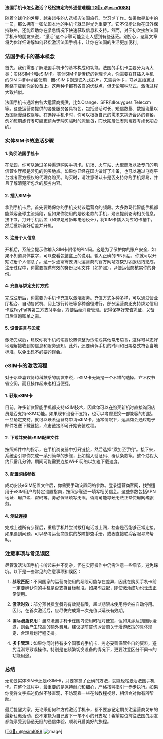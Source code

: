 **法国手机卡怎么激活？轻松搞定海外通信难题[[TG💪+ @esim1088](https://t.me/s/esim1088)]**

随着全球化的发展，越来越多的人选择去法国旅行、学习或工作。如果你是其中的一员，那么拥有一张法国本地的手机卡就显得尤为重要了。它不仅能让你在国外保持联络，还能帮助你在紧急情况下快速获取信息和支持。然而，对于初次接触法国手机卡的朋友来说，“激活”这个步骤可能会让人感到有些迷茫。别担心，这篇文章将为你详细讲解如何轻松激活法国手机卡，让你在法国的生活更加便利。

### 法国手机卡的基本概念

首先，我们需要了解法国手机卡的基本构成和功能。法国的手机卡主要分为两大类：实体SIM卡和eSIM卡。实体SIM卡是传统的物理卡片，你需要将其插入手机的SIM卡槽中才能使用；而eSIM卡则是嵌入式芯片，无需实体卡，可以直接通过网络下载到你的设备上。这两种卡都有各自的优缺点，但无论哪种形式，激活过程大致相似。

法国手机卡通常由各大运营商提供，比如Orange、SFR和Bouygues Telecom等。这些运营商提供的套餐服务各具特色，包括通话时长、短信数量、数据流量以及国际漫游权限等。在选择手机卡时，你可以根据自己的需求来挑选合适的套餐，例如短期旅行者可能更倾向于购买临时的流量包，而长期居住者则需要考虑长期合约。

### 实体SIM卡的激活步骤

#### 1. 购买法国手机卡
在法国，你可以通过多种渠道购买手机卡。机场、火车站、大型商场以及专门的电信营业厅都是常见的购买地点。如果你已经在国内做好了准备，也可以通过电商平台或者官方授权的代理商购买。购买时，请注意确认卡是否支持你的手机频段，并且了解清楚所包含的服务内容。

#### 2. 插入SIM卡
拿到手机卡后，首先要确保你的手机支持该运营商的频段。大多数现代智能手机都能兼容全球主流频段，但如果你使用的是较老款的手机，建议提前查询相关信息。接下来，打开手机后盖（如果是可拆卸电池设计），将SIM卡插入对应的卡槽中，然后重新装好后盖并开机。

#### 3. 注册个人信息
开机后，系统会提示你输入SIM卡附带的PIN码。这是为了保护你的账户安全，如果不知道具体数字，可以查看包装盒上的说明。输入正确的PIN码后，你就可以开始注册个人信息了。这一步通常需要访问运营商的官方网站或拨打客服热线完成。注册过程中，你需要提供有效的身份证明文件（如护照），以便运营商核实你的身份。

#### 4. 充值与绑定支付方式
完成注册后，你需要为手机卡充值以激活服务。充值方式多种多样，可以通过营业厅柜台、自动售货机、网上银行转账等多种途径进行。部分运营商还支持绑定信用卡或PayPal等第三方支付平台，方便后续消费管理。记得保存好充值凭证，以备日后查询账单之需。

#### 5. 设置语言与区域
激活完成后，建议你将手机的语言设置调整为法语或其他常用语言，这样可以更好地理解接收到的信息和服务通知。此外，还要确保手机的时间和日期格式符合当地标准，以免出现不必要的误会。

### eSIM卡的激活流程

对于那些喜欢简约科技感的朋友来说，eSIM卡无疑是一个不错的选择。它不仅节省空间，而且操作起来也相当便捷。

#### 1. 获取eSIM卡
目前，许多新款智能手机都支持eSIM技术，因此你可以在购买新机时直接询问店员是否支持eSIM功能。如果现有设备不支持，也可以考虑更换一部兼容的机型。一旦确定支持，就可以联系运营商申请eSIM卡。通常情况下，运营商会通过电子邮件发送下载链接，点击链接即可开始安装过程。

#### 2. 下载并安装eSIM配置文件
按照邮件中的指示，在手机浏览器中打开链接，然后选择“添加至手机”。接下来，系统会引导你完成一系列简单的步骤，比如输入验证码、确认条款等。整个过程大约只需几分钟，期间可能需要连接Wi-Fi网络以加速下载速度。

#### 3. 配置网络参数
成功安装eSIM配置文件后，你需要手动设置网络参数。登录运营商官网，找到适用于eSIM用户的特定设置指南，按照步骤逐一填写相关信息。这些参数包括APN地址、用户名、密码等，务必保证填写无误，否则可能导致无法正常使用网络服务。

#### 4. 测试连接
完成上述所有步骤后，重启手机并尝试拨打电话或上网，检查是否能够正常连接。如果遇到问题，可以参考运营商提供的故障排查手册，或者直接联系客服寻求帮助。

### 注意事项与常见误区

尽管激活法国手机卡听起来并不复杂，但在实际操作中仍需注意一些细节，避免踩坑。以下是一些常见的注意事项和误区：

1. **频段匹配**：不同国家的运营商使用的频段可能存在差异，因此在购买手机卡前一定要确认你的手机是否支持目标频段。如果不匹配，即使激活成功也无法正常使用。

2. **激活时效**：部分预付费套餐的有效期有限，超过期限未使用将会被自动停用。因此，在首次激活后，应尽快完成第一次充值以延长有效期。

3. **国际漫游费用**：虽然法国手机卡在国内使用时相对便宜，但如果涉及到国际漫游，则会产生较高的额外费用。建议提前咨询运营商关于漫游政策的具体规定，合理规划行程安排。

4. **多卡管理**：如果你同时持有多个国家的手机卡，务必妥善保管各自的资料，避免混淆导致误操作。特别是在频繁切换设备的情况下，更要注意区分不同卡的功能用途。

### 总结

无论是实体SIM卡还是eSIM卡，只要掌握了正确的方法，就能轻松激活法国手机卡。在整个过程中，最重要的是保持耐心和细心，严格按照指引一步步执行。如果你觉得文字描述仍然不够直观，不妨观看一些在线教程视频，相信会对你有所帮助。

最后提醒大家，无论采用何种方式激活手机卡，都不要忘记定期关注运营商发布的最新优惠活动，说不定能为自己省下一笔不小的开支呢！希望每位前往法国的朋友都能享受到畅通无阻的通信体验，顺利开启美好的旅程。

[[TG💪+ @esim1088](https://t.me/s/esim1088) ![Image](https://i.postimg.cc/4NQfJmqS/Snipaste-2025-05-13-00-14-12.png)]